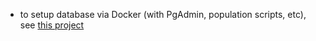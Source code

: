 
* to setup database via Docker (with PgAdmin, population scripts, etc), see [this project](https://github.com/codetojoy/gists/tree/main/postgres_jun_2023)

